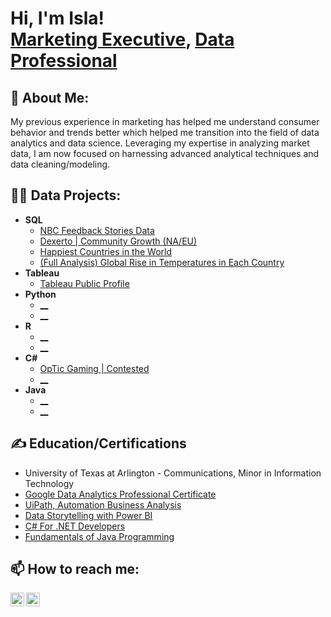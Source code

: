 <h1>Hi, I'm Isla! <br/><a href="https://islaaltamirano.com">Marketing Executive</a>, <a href="https://github.com/islajae">Data Professional</a></h1>

<h2>👩 About Me:</h2>

My previous experience in marketing has helped me understand consumer behavior and trends better which helped me transition into the field of data analytics and data science. Leveraging my expertise in analyzing market data, I am now focused on harnessing advanced analytical techniques and data cleaning/modeling.

<h2>👨‍💻 Data Projects:</h2>

- <b>SQL</b>
  - [NBC Feedback Stories Data](https://github.com/islajae/SQL.portfolio/blob/82123d1c6ed6fbc3d9d8eb526e345787af8b1cb4/NBC%20Feedback%20Stories%20Data)
  - [Dexerto | Community Growth (NA/EU)](https://github.com/islajae/SQL.portfolio/blob/3e319696bbf492d99c95eac2ca6afb36a06fdcf5/Dexerto%20Community%20Growth)
  - [Happiest Countries in the World](https://github.com/islajae/SQL.portfolio/blob/9c4f517e763c280fa075d921b55254b5c4399035/Happiest%20Countries%20in%20the%20World)
  - [(Full Analysis) Global Rise in Temperatures in Each Country](https://github.com/islajae/SQL-Full-Analysis/blob/main/README.md)
- <b>Tableau</b>
  - [Tableau Public Profile](https://public.tableau.com/app/profile/isla.altamirano/vizzes)
- <b>Python</b>
  - [__](https://github.com/)
  - [__](https://github.com/)
- <b>R</b>
  - [__](https://github.com/)
  - [__](https://github.com/)
- <b>C#</b>
  - [OpTic Gaming | Contested](https://github.com/)
  - [__](https://github.com/)
- <b>Java</b>
  - [__](https://github.com/)
  - [__](https://github.com/)

<h2>✍️ Education/Certifications</h2>

- University of Texas at Arlington - Communications, Minor in Information Technology
- [Google Data Analytics Professional Certificate](https://coursera.org/share/9f48008d18fcb24e613d84d9ce94d43c)
- [UiPath, Automation Business Analysis](https://www.coursera.org/account/accomplishments/verify/817CGH18KQ6V)
- [Data Storytelling with Power BI](https://github.com/)
- [C# For .NET Developers](https://github.com/)
- [Fundamentals of Java Programming](https://github.com/)


<h2> 📫 How to reach me:</h2>

[<img align="left" alt="Isla Altamirano | Email" width="22px" src="https://cdn.jsdelivr.net/npm/simple-icons@v3/icons/google.svg" />][email]
[<img align="left" alt="Isla Altamirano | LinkedIn" width="22px" src="https://cdn.jsdelivr.net/npm/simple-icons@v3/icons/linkedin.svg" />][linkedin]

[email]:  mailto:isla.altamirano94@gmail.com
[linkedin]: https://www.linkedin.com/in/isla-altamirano-04300b106/
